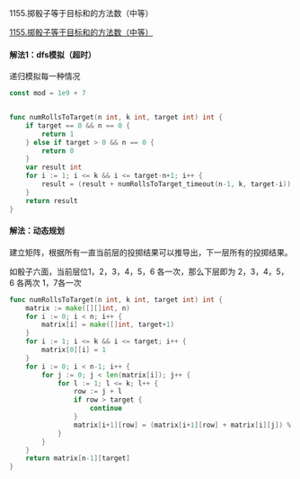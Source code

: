 1155.掷骰子等于目标和的方法数（中等）

[1155.掷骰子等于目标和的方法数（中等）](https://leetcode.cn/problems/number-of-dice-rolls-with-target-sum/)



#### 解法1：dfs模拟（超时）

递归模拟每一种情况

```go
const mod = 1e9 + 7


func numRollsToTarget(n int, k int, target int) int {
	if target == 0 && n == 0 {
		return 1
	} else if target > 0 && n == 0 {
		return 0
	}
	var result int
	for i := 1; i <= k && i <= target-n+1; i++ {
		result = (result + numRollsToTarget_timeout(n-1, k, target-i)) % mod
	}
	return result
}

```



#### 解法：动态规划



建立矩阵，根据所有一直当前层的投掷结果可以推导出，下一层所有的投掷结果。

如骰子六面，当前层位1，2，3，4，5，6 各一次，那么下层即为 2，3，4，5，6 各两次 1，7各一次



```go
func numRollsToTarget(n int, k int, target int) int {
	matrix := make([][]int, n)
	for i := 0; i < n; i++ {
		matrix[i] = make([]int, target+1)
	}
	for i := 1; i <= k && i <= target; i++ {
		matrix[0][i] = 1
	}
	for i := 0; i < n-1; i++ {
		for j := 0; j < len(matrix[i]); j++ {
			for l := 1; l <= k; l++ {
				row := j + l
				if row > target {
					continue
				}
				matrix[i+1][row] = (matrix[i+1][row] + matrix[i][j]) % mod
			}
		}
	}
	return matrix[n-1][target]
}

```
